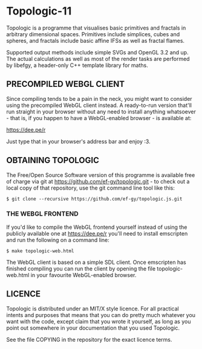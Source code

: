 # Topologic-11 ###############################################################

Topologic is a programme that visualises basic primitives and fractals in
arbitrary dimensional spaces. Primitives include simplices, cubes and spheres,
and fractals include basic affine IFSs as well as fractal flames.

Supported output methods include simple SVGs and OpenGL 3.2 and up. The actual
calculations as well as most of the render tasks are performed by libefgy, a
header-only C++ template library for maths.

## PRECOMPILED WEBGL CLIENT ##################################################

Since compiling tends to be a pain in the neck, you might want to consider
using the precompiled WebGL client instead. A ready-to-run version that'll run
straight in your browser without any need to install anything whatsoever - that
is, if you happen to have a WebGL-enabled browser - is available at:

https://dee.pe/r

Just type that in your browser's address bar and enjoy :3.

## OBTAINING TOPOLOGIC #######################################################

The Free/Open Source Software version of this programme is available free of
charge via git at https://github.com/ef-gy/topologic.git - to check
out a local copy of that repository, use the git command line tool like this:

    $ git clone --recursive https://github.com/ef-gy/topologic.js.git

### THE WEBGL FRONTEND #######################################################

If you'd like to compile the WebGL frontend yourself instead of using the
publicly available one at https://dee.pe/r you'll need to install emscripten
and run the following on a command line:

    $ make topologic-web.html

The WebGL client is based on a simple SDL client. Once emscripten has finished
compiling you can run the client by opening the file topologic-web.html in your
favourite WebGL-enabled browser.

## LICENCE ###################################################################

Topologic is distributed under an MIT/X style licence. For all practical intents
and purposes that means that you can do pretty much whatever you want with the
code, except claim that you wrote it yourself, as long as you point out
somewhere in your documentation that you used Topologic.

See the file COPYING in the repository for the exact licence terms.
